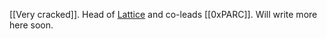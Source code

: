 [[Very cracked]]. Head of [Lattice](https://lattice.xyz) and co-leads [[0xPARC]]. Will write more here soon.